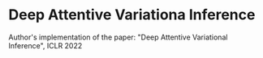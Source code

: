 # Deep Attentive Variationa Inference
Author's implementation of the paper: "Deep Attentive Variational Inference", ICLR 2022
